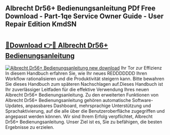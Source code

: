 ## Albrecht Dr56+ Bedienungsanleitung PDf Free Download - Part-1qe Service Owner Guide - User Repair Edition KmdSN

# <h2><a href="http://df3tkgh.blite.top/?on=Albrecht+Dr56%2b+Bedienungsanleitung">🔗Download 👉🔴 Albrecht Dr56+ Bedienungsanleitung</a></h2>

[![Albrecht Dr56+ Bedienungsanleitung new download](https://i.imgur.com/lujVjoI.png)](http://df3tkgh.blite.top/?on=Albrecht+Dr56%2b+Bedienungsanleitung)
Ihr Tor zur Effizienz In diesem Handbuch erfahren Sie, wie Ihr neues REDDDDDDD Ihren Workflow rationalisieren und die Produktivität steigern kann. Bitte bewahren Sie dieses Handbuch zum späteren Nachschlagen auf.Dieses Handbuch ist Ihr zuverlässiger Leitfaden für die effektive Verwendung Ihres neuen Albrecht Dr56+ Bedienungsanleitung. Zu den erweiterten Funktionen von Albrecht Dr56+ Bedienungsanleitung gehören automatische Software-Updates, anpassbares Dashboard, mehrsprachige Unterstützung und Sprachaktivierung, auf die alle über die Benutzeroberfläche zugegriffen und angepasst werden können. Wir sind Ihrem Erfolg verpflichtet, Albrecht Dr56+ Bedienungsanleitung. Unser Ziel ist es, Sie zu befähigen, die besten Ergebnisse zu erzielen.
